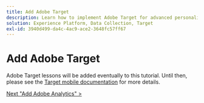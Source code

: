 ```yaml
---
title: Add Adobe Target
description: Learn how to implement Adobe Target for advanced personalization use cases. This lesson is part of the Implement the Experience Cloud in Mobile Android™ Applications tutorial.
solution: Experience Platform, Data Collection, Target
exl-id: 3940d499-da4c-4ac9-ace2-3648fc57ff67
---
```

# Add Adobe Target

Adobe Target lessons will be added eventually to this tutorial. Until then, please see the [Target mobile documentation](https://aep-sdks.gitbook.io/docs/using-mobile-extensions/adobe-target) for more details.
  
[Next "Add Adobe Analytics" >](analytics.md)
